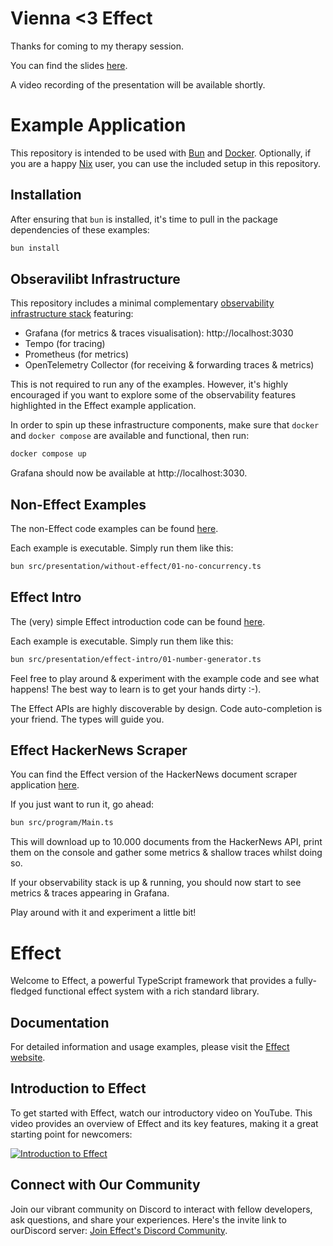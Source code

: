 # Vienna <3 Effect

Thanks for coming to my therapy session.

You can find the slides [here](./slides.pdf).

A video recording of the presentation will be available shortly.

# Example Application

This repository is intended to be used with [Bun](https://bun.sh) and [Docker](h). Optionally, if you are a happy [Nix](https://nixos.org/) user, you can use the included setup in this repository.

## Installation

After ensuring that `bun` is installed, it's time to pull in the package dependencies of these examples:

```sh
bun install
```

## Obseravilibt Infrastructure

This repository includes a minimal complementary [observability infrastructure stack](./docker-compose.yaml) featuring:

- Grafana (for metrics & traces visualisation): http://localhost:3030
- Tempo (for tracing)
- Prometheus (for metrics)
- OpenTelemetry Collector (for receiving & forwarding traces & metrics)

This is not required to run any of the examples. However, it's highly encouraged if you want to explore some of the observability features highlighted in the Effect example application.

In order to spin up these infrastructure components, make sure that `docker` and `docker compose` are available and functional, then run:

```sh
docker compose up
```

Grafana should now be available at http://localhost:3030.

## Non-Effect Examples

The non-Effect code examples can be found [here](./src/presentation/without-effect/).

Each example is executable. Simply run them like this:

```sh
bun src/presentation/without-effect/01-no-concurrency.ts
```

## Effect Intro

The (very) simple Effect introduction code can be found [here](./src/presentation/effect-intro/).

Each example is executable. Simply run them like this:

```sh
bun src/presentation/effect-intro/01-number-generator.ts
```

Feel free to play around & experiment with the example code and see what happens! The best way to learn is to get your hands dirty :-).

The Effect APIs are highly discoverable by design. Code auto-completion is your friend. The types will guide you.

## Effect HackerNews Scraper

You can find the Effect version of the HackerNews document scraper application [here](./src/program).

If you just want to run it, go ahead:

```sh
bun src/program/Main.ts
```

This will download up to 10.000 documents from the HackerNews API, print them on the console and gather some metrics & shallow traces whilst doing so.

If your observability stack is up & running, you should now start to see metrics & traces appearing in Grafana.

Play around with it and experiment a little bit!

# Effect

Welcome to Effect, a powerful TypeScript framework that provides a fully-fledged functional effect system with a rich standard library.

## Documentation

For detailed information and usage examples, please visit the [Effect website](https://www.effect.website/).

## Introduction to Effect

To get started with Effect, watch our introductory video on YouTube. This video provides an overview of Effect and its key features, making it a great starting point for newcomers:

[![Introduction to Effect](https://img.youtube.com/vi/SloZE4i4Zfk/maxresdefault.jpg)](https://youtu.be/SloZE4i4Zfk)

## Connect with Our Community

Join our vibrant community on Discord to interact with fellow developers, ask questions, and share your experiences. Here's the invite link to ourDiscord server: [Join Effect's Discord Community](https://discord.gg/hdt7t7jpvn).

